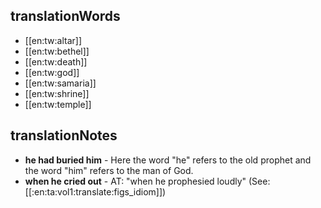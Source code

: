 ## translationWords

* [[en:tw:altar]]
* [[en:tw:bethel]]
* [[en:tw:death]]
* [[en:tw:god]]
* [[en:tw:samaria]]
* [[en:tw:shrine]]
* [[en:tw:temple]]

## translationNotes

* **he had buried him** - Here the word "he" refers to the old prophet and the word "him" refers to the man of God.
* **when he cried out** - AT: "when he prophesied loudly" (See: [[:en:ta:vol1:translate:figs_idiom]])

